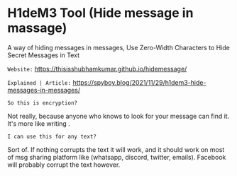 # H1deM3 Tool (Hide message in massage)

A way of hiding messages in messages, Use Zero-Width Characters to Hide Secret Messages in Text

`Website:` https://thisisshubhamkumar.github.io/hidemessage/

`Explained | Article:` https://spyboy.blog/2021/11/29/h1dem3-hide-messages-in-messages/

`So this is encryption?`

Not really, because anyone who knows to look for your message can find it. It's more like writing <!-- hidden comments -->.

`I can use this for any text?`

Sort of. If nothing corrupts the text it will work, and it should work on most of msg sharing platform like (whatsapp, discord, twitter, emails). Facebook will probably corrupt the text however.
